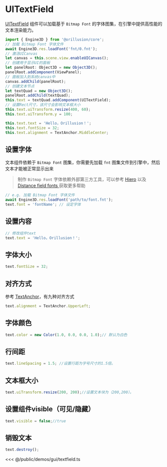 # UITextField

[UITextField](/api/classes/UITextField.md) 组件可以加载基于 `Bitmap Font` 的字体图集，在引擎中提供高性能的文本渲染能力。

```ts
import { Engine3D } from '@orillusion/core';
// 加载 Bitmap Font 字体文件
await Engine3D.res.loadFont('fnt/0.fnt');
// 激活UICanvas
let canvas = this.scene.view.enableUICanvas();
// 创建用于显示UI的面板
let panelRoot: Object3D = new Object3D();
panelRoot.addComponent(ViewPanel);
// 面板加入到系统canvas中
canvas.addChild(panelRoot);
// 创建文本节点
let textQuad = new Object3D();
panelRoot.addChild(textQuad);
this.text = textQuad.addComponent(UITextField);
// 设置Rect尺寸，该尺寸会影响文本框大小
this.text.uiTransform.resize(400, 60);
this.text.uiTransform.y = 100;

this.text.text = 'Hello，Orillusion！';
this.text.fontSize = 32;
this.text.alignment = TextAnchor.MiddleCenter;
```

## 设置字体
文本组件依赖于 `Bitmap Font` 图集，你需要先加载 `fnt` 图集文件到引擎中，然后文本才能被正常显示出来
> 制作 `Bitmap Font` 字体依赖外部第三方工具，可以参考 [Hiero](https://libgdx.com/wiki/tools/hiero) 以及 [Distance field fonts
](https://libgdx.com/wiki/graphics/2d/fonts/distance-field-fonts) 获取更多帮助
```ts
// e.g. 加载 Bitmap Font 字体文件
await Engine3D.res.loadFont('path/to/font.fnt');
text.font = 'fontName'; // 设定字体
```

## 设置内容
```ts
// 修改组件text
text.text = 'Hello，Orillusion！';
```

## 字体大小
```ts
text.fontSize = 32;
```

## 对齐方式
参考 [TextAnchor](/api/enums/TextAnchor.md)，有九种对齐方式
```ts
text.alignment = TextAnchor.UpperLeft;
```

## 字体颜色
```ts
text.color = new Color(1.0, 0.0, 0.0, 1.0);// 默认为白色
```

## 行间距
```ts
text.lineSpacing = 1.5; //设置行距为字号尺寸的1.5倍。
```

## 文本框大小
```ts
text.uiTransform.resize(200, 200);//设置文本块为（200,200）。
```

## 设置组件visible（可见/隐藏）
```ts
text.visible = false;//true
```

## 销毁文本
```ts
text.destroy();
```

<Demo :height="500" src="/demos/gui/textfield.ts"></Demo>

<<< @/public/demos/gui/textfield.ts